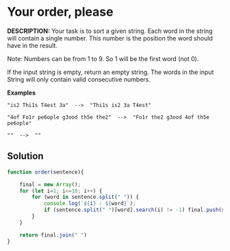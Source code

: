 # Your order, please

**DESCRIPTION:**
Your task is to sort a given string. Each word in the string will contain a single number. This number is the position the word should have in the result.

Note: Numbers can be from 1 to 9. So 1 will be the first word (not 0).

If the input string is empty, return an empty string. The words in the input String will only contain valid consecutive numbers.

**Examples**

`"is2 Thi1s T4est 3a"  -->  "Thi1s is2 3a T4est"`

`"4of Fo1r pe6ople g3ood th5e the2"  -->  "Fo1r the2 g3ood 4of th5e pe6ople"`

`""  -->  ""`

## Solution

```javascript
function order(sentence){

    final = new Array();
    for (let i=1; i<=10; i++) {
        for (word in sentence.split(" ")) {
            console.log(`${i} : ${word}`);
            if (sentence.split(" ")[word].search(i) != -1) final.push(sentence.split(" ")[word]);
        }
    }

    return final.join(" ")
}
```